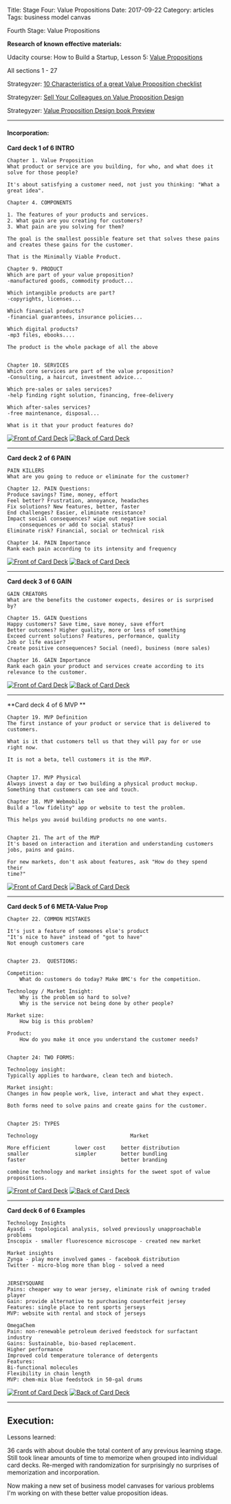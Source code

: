 Title: Stage Four: Value Propositions
Date:  2017-09-22
Category: articles
Tags: business model canvas


Fourth Stage: Value Propositions


**Research of known effective materials:**

Udacity course: How to Build a Startup, Lesson 5: [Value Propositions](https://classroom.udacity.com/courses/ep245/lessons/48745133/concepts/482999050923)

All sections 1 - 27


Strategyzer: [10 Characteristics of a great Value Proposition
checklist](https://assets.strategyzer.com/assets/resources/10-characteristics-of-great-value-propositions-checklist.pdf)

Strategyzer: [Sell Your Colleagues on Value Proposition
Design](https://assets.strategyzer.com/assets/resources/sell-your-colleagues-on-value-proposition-design.pdf)

Strategyzer: [Value Proposition Design book
Preview](https://assets.strategyzer.com/assets/resources/value-proposition-design-book-preview-2014.pdf)




-----------

#### Incorporation:

**Card deck 1 of 6 INTRO**

```
Chapter 1. Value Proposition
What product or service are you building, for who, and what does it
solve for those people?

It's about satisfying a customer need, not just you thinking: "What a
great idea".

Chapter 4. COMPONENTS

1. The features of your products and services.
2. What gain are you creating for customers?
3. What pain are you solving for them?

The goal is the smallest possible feature set that solves these pains
and creates these gains for the customer. 

That is the Minimally Viable Product.

Chapter 9. PRODUCT
Which are part of your value proposition?
-manufactured goods, commodity product...

Which intangible products are part?
-copyrights, licenses...

Which financial products?
-financial guarantees, insurance policies...

Which digital products?
-mp3 files, ebooks....

The product is the whole package of all the above


Chapter 10. SERVICES
Which core services are part of the value proposition?
-Consulting, a haircut, investment advice...

Which pre-sales or sales services?
-help finding right solution, financing, free-delivery

Which after-sales services?
-free maintenance, disposal...

What is it that your product features do?
```
[![Front of Card
Deck](/images/learning/thumbnails/learning_value_proposition_intro_card_deck_front.jpg)](/images/learning/learning_value_proposition_intro_card_deck_front.jpg)
[![Back of Card
Deck](/images/learning/thumbnails/learning_value_proposition_intro_card_deck_back.jpg)](/images/learning/learning_value_proposition_intro_card_deck_back.jpg)






--------------------------------------------------
**Card deck 2 of 6 PAIN**
```
PAIN KILLERS
What are you going to reduce or eliminate for the customer?

Chapter 12. PAIN Questions:
Produce savings? Time, money, effort
Feel better? Frustration, annoyance, headaches
Fix solutions? New features, better, faster
End challenges? Easier, eliminate resistance?
Impact social consequences? wipe out negative social
    consequences or add to social status?
Eliminate risk? Financial, social or technical risk 

Chapter 14. PAIN Importance
Rank each pain according to its intensity and frequency

```
[![Front of Card
Deck](/images/learning/thumbnails/learning_value_proposition_pain_card_deck_front.jpg)](/images/learning/learning_value_proposition_pain_card_deck_front.jpg)
[![Back of Card
Deck](/images/learning/thumbnails/learning_value_proposition_pain_card_deck_back.jpg)](/images/learning/learning_value_proposition_pain_card_deck_back.jpg)






--------------------------------------------------
**Card deck 3 of 6 GAIN**
```
GAIN CREATORS
What are the benefits the customer expects, desires or is surprised by?

Chapter 15. GAIN Questions
Happy customers? Save time, save money, save effort 
Better outcomes? Higher quality, more or less of something
Exceed current solutions? Features, performance, quality 
Job or life easier?
Create positive consequences? Social (need), business (more sales)

Chapter 16. GAIN Importance
Rank each gain your product and services create according to its
relevance to the customer.
```
[![Front of Card
Deck](/images/learning/thumbnails/learning_value_proposition_gain_card_deck_front.jpg)](/images/learning/learning_value_proposition_gain_card_deck_front.jpg)
[![Back of Card
Deck](/images/learning/thumbnails/learning_value_proposition_gain_card_deck_back.jpg)](/images/learning/learning_value_proposition_gain_card_deck_back.jpg)


--------------------------------------------------
**Card deck 4 of 6 MVP **
```
Chapter 19. MVP Definition
The first instance of your product or service that is delivered to
customers. 

What is it that customers tell us that they will pay for or use
right now.

It is not a beta, tell customers it is the MVP.


Chapter 17. MVP Physical
Always invest a day or two building a physical product mockup.
Something that customers can see and touch.

Chapter 18. MVP Webmobile
Build a "low fidelity" app or website to test the problem. 

This helps you avoid building products no one wants.


Chapter 21. The art of the MVP
It's based on interaction and iteration and understanding customers
jobs, pains and gains.

For new markets, don't ask about features, ask "How do they spend their
time?"
```
[![Front of Card
Deck](/images/learning/thumbnails/learning_value_proposition_mvp_card_deck_front.jpg)](/images/learning/learning_value_proposition_mvp_card_deck_front.jpg)
[![Back of Card
Deck](/images/learning/thumbnails/learning_value_proposition_mvp_card_deck_back.jpg)](/images/learning/learning_value_proposition_mvp_card_deck_back.jpg)

--------------------------------------------------
**Card deck 5 of 6 META-Value Prop**
```
Chapter 22. COMMON MISTAKES

It's just a feature of someones else's product
"It's nice to have" instead of "got to have"
Not enough customers care


Chapter 23.  QUESTIONS:

Competition:
    What do customers do today? Make BMC's for the competition.

Technology / Market Insight:
    Why is the problem so hard to solve?
    Why is the service not being done by other people?

Market size:
    How big is this problem? 

Product:
    How do you make it once you understand the customer needs?


Chapter 24: TWO FORMS:

Technology insight:
Typically applies to hardware, clean tech and biotech.

Market insight:
Changes in how people work, live, interact and what they expect.

Both forms need to solve pains and create gains for the customer.


Chapter 25: TYPES

Technology                              Market

More efficient        lower cost     better distribution
smaller               simpler        better bundling
faster                               better branding

combine technology and market insights for the sweet spot of value
propositions.
```
[![Front of Card
Deck](/images/learning/thumbnails/learning_value_proposition_meta_card_deck_front.jpg)](/images/learning/learning_value_proposition_meta_card_deck_front.jpg)
[![Back of Card
Deck](/images/learning/thumbnails/learning_value_proposition_meta_card_deck_back.jpg)](/images/learning/learning_value_proposition_meta_card_deck_back.jpg)

--------------------------------------------------
**Card deck 6 of 6 Examples**
```
Technology Insights
Ayasdi - topological analysis, solved previously unapproachable problems
Inscopix - smaller fluorescence microscope - created new market

Market insights
Zynga - play more involved games - facebook distribution
Twitter - micro-blog more than blog - solved a need


JERSEYSQUARE
Pains: cheaper way to wear jersey, eliminate risk of owning traded player
Gain: provide alternative to purchasing counterfeit jersey
Features: single place to rent sports jerseys
MVP: website with rental and stock of jerseys 

OmegaChem
Pain: non-renewable petroleum derived feedstock for surfactant industry
Gains: Sustainable, bio-based replacement.
Higher performance
Improved cold temperature tolerance of detergents
Features:
Bi-functional molecules
Flexibility in chain length
MVP: chem-mix blue feedstock in 50-gal drums
```
[![Front of Card
Deck](/images/learning/thumbnails/learning_value_proposition_examples_card_deck_front.jpg)](/images/learning/learning_value_proposition_examples_card_deck_front.jpg)
[![Back of Card
Deck](/images/learning/thumbnails/learning_value_proposition_examples_card_deck_back.jpg)](/images/learning/learning_value_proposition_examples_card_deck_back.jpg)


-------------------------------------------------------------------------
## Execution:

Lessons learned:

36 cards with about double the total content of any previous learning
stage. Still took linear amounts of time to memorize when grouped into
individual card decks. Re-merged with randomization for surprisingly no
surprises of memorization and incorporation.

Now making a new set of business model canvases for various problems I'm
working on with these better value proposition ideas.
